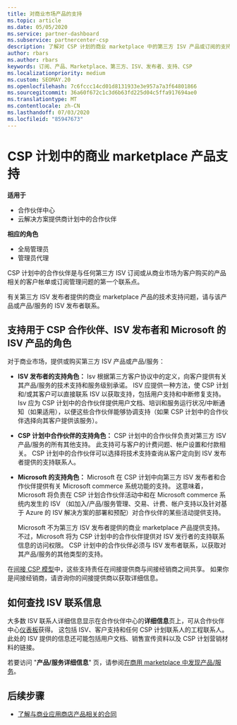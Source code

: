 ```yaml
---
title: 对商业市场产品的支持
ms.topic: article
ms.date: 05/05/2020
ms.service: partner-dashboard
ms.subservice: partnercenter-csp
description: 了解对 CSP 计划的商业 marketplace 中的第三方 ISV 产品或订阅的支持。
author: rbars
ms.author: rbars
keywords: 订阅、产品、Marketplace、第三方、ISV、发布者、支持、CSP
ms.localizationpriority: medium
ms.custom: SEOMAY.20
ms.openlocfilehash: 7c6fccc14cd01d8131933e3e957a7a3f64801866
ms.sourcegitcommit: 36a60f672c1c3d6b63fd225d04c5ffa917694ae0
ms.translationtype: MT
ms.contentlocale: zh-CN
ms.lasthandoff: 07/03/2020
ms.locfileid: "85947673"
---
```

# <a name="support-for-commercial-marketplace-products-in-the-csp-program"></a>CSP 计划中的商业 marketplace 产品支持

**适用于**

- 合作伙伴中心
- 云解决方案提供商计划中的合作伙伴

**相应的角色**

- 全局管理员
- 管理员代理

CSP 计划中的合作伙伴是与任何第三方 ISV 订阅或从商业市场为客户购买的产品相关的客户帐单或订阅管理问题的第一个联系点。

有关第三方 ISV 发布者提供的商业 marketplace 产品的技术支持问题，请与该产品或产品/服务的 ISV 发布者联系。

## <a name="support-roles-of-isv-products-for-csp-partners-isv-publishers-and-microsoft"></a>支持用于 CSP 合作伙伴、ISV 发布者和 Microsoft 的 ISV 产品的角色

对于商业市场，提供或购买第三方 ISV 产品或产品/服务：

- **ISV 发布者的支持角色：** Isv 根据第三方客户协议中的定义，向客户提供有关其产品/服务的技术支持和服务级别承诺。 ISV 应提供一种方法，使 CSP 计划和/或其客户可以直接联系 ISV 以获取支持，包括用户支持和中断修复支持。 Isv 应为 CSP 计划中的合作伙伴提供用户文档、培训和服务运行状况/中断通知（如果适用），以便这些合作伙伴能够协调支持（如果 CSP 计划中的合作伙伴选择向其客户提供该服务）。

- **CSP 计划中合作伙伴的支持角色：** CSP 计划中的合作伙伴负责对第三方 ISV 产品/服务的所有其他支持。 此支持可与客户的计费问题、帐户设置和付款相关。 CSP 计划中的合作伙伴可以选择将技术支持查询从客户定向到 ISV 发布者提供的支持联系人。

- **Microsoft 的支持角色：** Microsoft 在 CSP 计划中向第三方 ISV 发布者和合作伙伴提供有关 Microsoft commerce 系统功能的支持。 这意味着，Microsoft 将负责在 CSP 计划合作伙伴活动中和在 Microsoft commerce 系统内发生的 ISV （如加入/产品/服务管理、交易、计费、帐户支持以及针对基于 Azure 的 ISV 解决方案的部署和预配）对合作伙伴的某些活动提供支持。

    Microsoft 不为第三方 ISV 发布者提供的商业 marketplace 产品提供支持。 不过，Microsoft 将为 CSP 计划中的合作伙伴提供对 ISV 发行者的支持联系信息的访问权限。 CSP 计划中的合作伙伴必须与 ISV 发布者联系，以获取对其产品/服务的其他类型的支持。

在[间接 CSP 模型](csp-overview.md#indirect-model)中，这些支持责任在间接提供商与间接经销商之间共享。 如果你是间接经销商，请咨询你的间接提供商以获取详细信息。

## <a name="how-to-find-isv-contact-information"></a>如何查找 ISV 联系信息

大多数 ISV 联系人详细信息显示在合作伙伴中心的**详细信息**页上，可从合作伙伴中心[仪表板](https://partner.microsoft.com/dashboard)获得。 这包括 ISV、客户支持和任何 CSP 计划联系人的工程联系人。 此处的 ISV 提供的信息还可能包括用户文档、销售宣传资料以及 CSP 计划营销材料的链接。

若要访问 "**产品/服务详细信息**" 页，请参阅[在商用 marketplace 中发现产品/服务](csp-commercial-marketplace-discover.md#view-marketplace-offers-in-partner-center)。

## <a name="next-steps"></a>后续步骤

- [了解与商业应用商店产品相关的合同](csp-commercial-marketplace-contracting.md)
